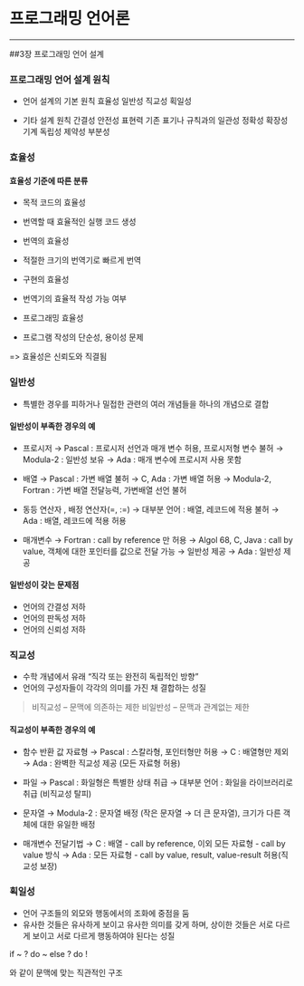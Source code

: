 # 프로그래밍 언어론
-------------

##3장 프로그래밍 언어 설계



### 프로그래밍 언어 설계 원칙

* 언어 설계의 기본 원칙
효율성
일반성
직교성
획일성

* 기타 설계 원칙
간결성
안전성
표현력
기존 표기나 규칙과의 일관성
정확성
확장성
기계 독립성
제약성
부분성


### 효율성

#### 효율성 기준에 따른 분류
* 목적 코드의 효율성
 - 번역할 때 효율적인 실행 코드 생성

* 번역의 효율성
 - 적절한 크기의 번역기로 빠르게 번역

* 구현의 효율성
 - 번역기의 효율적 작성 가능 여부

* 프로그래밍 효율성
 - 프로그램 작성의 단순성, 용이성 문제


=> 효율성은 신뢰도와 직결됨



### 일반성
* 특별한 경우를 피하거나 밀접한 관련의 여러 개념들을 하나의 개념으로 결합


#### 일반성이 부족한 경우의 예

* 프로시저
→ Pascal : 프로시저 선언과 매개 변수 허용, 프로시저형 변수 불허
→ Modula-2 : 일반성 보유
→ Ada : 매개 변수에 프로시저 사용 못함

* 배열
→ Pascal : 가변 배열 불허
→ C, Ada : 가변 배열 허용
→ Modula-2, Fortran : 가변 배열 전달능력, 가변배열 선언 불허

* 동등 연산자 , 배정 연산자(=, :=)
→ 대부분 언어 : 배열, 레코드에 적용 불허
→ Ada : 배열, 레코드에 적용 허용

* 매개변수
→ Fortran : call by reference 만 허용
→ Algol 68, C, Java : call by value, 객체에 대한 포인터를 값으로 전달 가능 → 일반성 제공
→ Ada : 일반성 제공


#### 일반성이 갖는 문제점
* 언어의 간결성 저하
* 언어의 판독성 저하
* 언어의 신뢰성 저하




### 직교성
* 수학 개념에서 유래 “직각 또는 완전히 독립적인 방향”
* 언어의 구성자들이 각각의 의미를 가진 채 결합하는 성질
> 비직교성 – 문맥에 의존하는 제한
> 비일반성 – 문맥과 관계없는 제한


#### 직교성이 부족한 경우의 예

* 함수 반환 값 자료형
→ Pascal : 스칼라형, 포인터형만 허용
→ C : 배열형만 제외
→ Ada : 완벽한 직교성 제공 (모든 자료형 허용)

* 파일
→ Pascal : 화일형은 특별한 상태 취급
→ 대부분 언어 : 화일을 라이브러리로 취급 (비직교성 탈피)

* 문자열
→ Modula-2 : 문자열 배정 (작은 문자열 → 더 큰 문자열), 크기가 다른 객체에 대한 유일한 배정

* 매개변수 전달기법
→ C : 배열 - call by reference, 이외 모든 자료형 - call by value 방식
→ Ada : 모든 자료형 - call by value, result, value-result 허용(직교성 보장)




### 획일성
* 언어 구조들의 외모와 행동에서의 조화에 중점을 둠
* 유사한 것들은 유사하게 보이고 유사한 의미를 갖게 하며, 상이한 것들은 서로 다르게 보이고 서로 다르게 행동하여야 된다는 성질

if ~ ?
  do ~
else ?
  do !

와 같이 문맥에 맞는 직관적인 구조